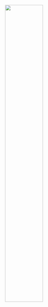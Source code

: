 <p align="center">
  <img width="50%" src="https://cdn.discordapp.com/attachments/947092663914623016/994569636492349510/typer.png" />
</p>
